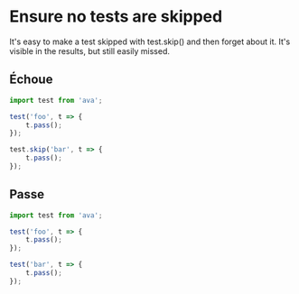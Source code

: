 # Ensure no tests are skipped

It's easy to make a test skipped with test.skip() and then forget about it. It's visible in the results, but still easily missed.


## Échoue

```js
import test from 'ava';

test('foo', t => {
	t.pass();
});

test.skip('bar', t => {
	t.pass();
});
```


## Passe

```js
import test from 'ava';

test('foo', t => {
	t.pass();
});

test('bar', t => {
	t.pass();
});
```
